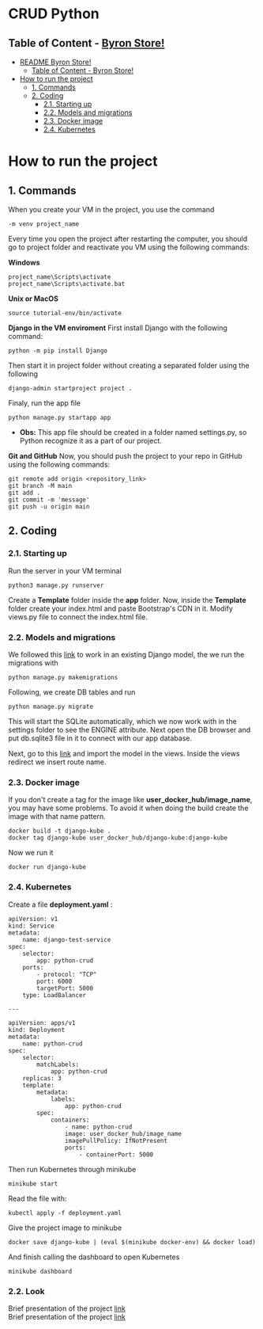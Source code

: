 # CRUD Python




## Table of Content - [Byron Store!](#welcome-to-byron-store)
- [README Byron Store!](#readme-byron-store)
	- [Table of Content - Byron Store!](#table-of-content---byron-store)
- [How to run the project](#how-to-run-the-project)
	- [1. Commands](#1-commands)
	- [2. Coding](#2-coding)
		- [2.1. Starting up](#21-starting-up)
		- [2.2. Models and migrations](#22-models-and-migrations)
		- [2.3. Docker image](#23-docker-image)
		- [2.4. Kubernetes](#24-kubernetes)



# How to run the project
## 1. Commands
When you create your VM in the project, you use the command 
```
-m venv project_name
```

Every time you open the project after restarting the computer, you should go to project folder and reactivate you VM using the following commands:

**Windows**
```
project_name\Scripts\activate    
project_name\Scripts\activate.bat
```

**Unix or MacOS**
```
source tutorial-env/bin/activate
```

**Django in the VM enviroment**
First install Django with the following command:
```
python -m pip install Django
```

Then start it in project folder without creating a separated folder using the following
```
django-admin startproject project .
```

Finaly, run the app file 
```
python manage.py startapp app
```

- **Obs:** This app file should be created in a folder named settings.py, so Python recognize it as a part of our project.

**Git and GitHub**
Now, you should push the project to your repo in GitHub using the following commands:
```
git remote add origin <repository_link>
git branch -M main
git add .
git commit -m 'message'
git push -u origin main
```

## 2. Coding
### 2.1. Starting up
Run the server in your VM terminal
```
python3 manage.py runserver
```

Create a **Template** folder inside the **app** folder. Now, inside the **Template** folder create your index.html and paste Bootstrap's CDN in it.
Modify views.py file to connect the index.html file.

### 2.2. Models and migrations
We followed this [link](https://docs.djangoproject.com/en/3.2/topics/db/models/#field-types) to work in an existing Django model, the we run the migrations with
```
python manage.py makemigrations
```

Following, we create DB tables and run
```
python manage.py migrate
```
This will start the SQLite automatically, which we now work with in the settings folder to see the ENGINE attribute. Next open the DB browser and put db.sqlite3 file in it to connect with our app database.

Next, go to this [link](https://docs.djangoproject.com/en/3.2/topics/forms/modelforms/) and import the model in the views.
Inside the views redirect we insert route name.


### 2.3. Docker image
If you don't create a tag for the image like **user_docker_hub/image_name**, you may have some problems. To avoid it when doing the build create the image with that name pattern.
```
docker build -t django-kube .
docker tag django-kube user_docker_hub/django-kube:django-kube
```

Now we run it
```
docker run django-kube
```


### 2.4. Kubernetes
Create a file **deployment.yaml** :
```
apiVersion: v1 
kind: Service 
metadata: 
	name: django-test-service 
spec: 
	selector: 
		app: python-crud 
	ports: 
		- protocol: "TCP" 
		port: 6000 
		targetPort: 5000 
	type: LoadBalancer

--- 

apiVersion: apps/v1 
kind: Deployment 
metadata: 
	name: python-crud 
spec: 
	selector: 
		matchLabels: 
			app: python-crud 
	replicas: 3 
	template: 
		metadata: 
			labels: 
				app: python-crud 
		spec: 
			containers: 
				- name: python-crud 
				image: user_docker_hub/image_name 
				imagePullPolicy: IfNotPresent 
				ports: 
					- containerPort: 5000
```

Then run Kubernetes through minikube
```
minikube start
```

Read the file with:
```
kubectl apply -f deployment.yaml
```

Give the project image to minikube
```
docker save django-kube | (eval $(minikube docker-env) && docker load)
```

And finish calling the dashboard to open Kubernetes
```
minikube dashboard
```

### 2.2. Look
Brief presentation of the project [link](https://youtu.be/E-Wjp_wmb1Q)  
Brief presentation of the project [link]((https://youtu.be/LsBZbab7L-M))
```


